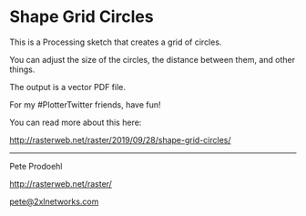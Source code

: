 # Shape Grid Circles

This is a Processing sketch that creates a grid of circles.

You can adjust the size of the circles, the distance between them, and other things.

The output is a vector PDF file.

For my #PlotterTwitter friends, have fun!

You can read more about this here:

  http://rasterweb.net/raster/2019/09/28/shape-grid-circles/

---

Pete Prodoehl

<http://rasterweb.net/raster/>

<pete@2xlnetworks.com>

